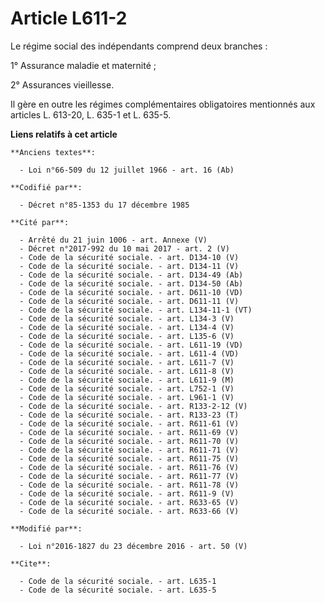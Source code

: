 # Article L611-2

Le régime social des indépendants comprend deux branches :

1° Assurance maladie et maternité ;

2° Assurances vieillesse. 

Il gère en outre les régimes complémentaires obligatoires mentionnés aux articles L. 613-20, L. 635-1 et L. 635-5.

**Liens relatifs à cet article**

	**Anciens textes**:

	  - Loi n°66-509 du 12 juillet 1966 - art. 16 (Ab)

	**Codifié par**:

	  - Décret n°85-1353 du 17 décembre 1985

	**Cité par**:

	  - Arrêté du 21 juin 1006 - art. Annexe (V)
	  - Décret n°2017-992 du 10 mai 2017 - art. 2 (V)
	  - Code de la sécurité sociale. - art. D134-10 (V)
	  - Code de la sécurité sociale. - art. D134-11 (V)
	  - Code de la sécurité sociale. - art. D134-49 (Ab)
	  - Code de la sécurité sociale. - art. D134-50 (Ab)
	  - Code de la sécurité sociale. - art. D611-10 (VD)
	  - Code de la sécurité sociale. - art. D611-11 (V)
	  - Code de la sécurité sociale. - art. L134-11-1 (VT)
	  - Code de la sécurité sociale. - art. L134-3 (V)
	  - Code de la sécurité sociale. - art. L134-4 (V)
	  - Code de la sécurité sociale. - art. L135-6 (V)
	  - Code de la sécurité sociale. - art. L611-19 (VD)
	  - Code de la sécurité sociale. - art. L611-4 (VD)
	  - Code de la sécurité sociale. - art. L611-7 (V)
	  - Code de la sécurité sociale. - art. L611-8 (V)
	  - Code de la sécurité sociale. - art. L611-9 (M)
	  - Code de la sécurité sociale. - art. L752-1 (V)
	  - Code de la sécurité sociale. - art. L961-1 (V)
	  - Code de la sécurité sociale. - art. R133-2-12 (V)
	  - Code de la sécurité sociale. - art. R133-23 (T)
	  - Code de la sécurité sociale. - art. R611-61 (V)
	  - Code de la sécurité sociale. - art. R611-69 (V)
	  - Code de la sécurité sociale. - art. R611-70 (V)
	  - Code de la sécurité sociale. - art. R611-71 (V)
	  - Code de la sécurité sociale. - art. R611-75 (V)
	  - Code de la sécurité sociale. - art. R611-76 (V)
	  - Code de la sécurité sociale. - art. R611-77 (V)
	  - Code de la sécurité sociale. - art. R611-78 (V)
	  - Code de la sécurité sociale. - art. R611-9 (V)
	  - Code de la sécurité sociale. - art. R633-65 (V)
	  - Code de la sécurité sociale. - art. R633-66 (V)

	**Modifié par**:

	  - Loi n°2016-1827 du 23 décembre 2016 - art. 50 (V)

	**Cite**:

	  - Code de la sécurité sociale. - art. L635-1
	  - Code de la sécurité sociale. - art. L635-5

